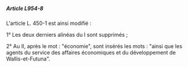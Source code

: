 ##### Article L954-8

L'article L. 450-1 est ainsi modifié :

1° Les deux derniers alinéas du I sont supprimés ;

2° Au II, après le mot : "économie", sont insérés les mots : "ainsi que les agents du service des affaires économiques et du développement de Wallis-et-Futuna".

